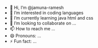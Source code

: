- 👋 Hi, I’m @jamuna-ramesh
- 👀 I’m interested in coding languages
- 🌱 I’m currently learning java html and css
- 💞️ I’m looking to collaborate on ...
- 📫 How to reach me ...
- 😄 Pronouns: ...
- ⚡ Fun fact: ...

<!---
jamuna-ramesh/jamuna-ramesh is a ✨ special ✨ repository because its `README.md` (this file) appears on your GitHub profile.
You can click the Preview link to take a look at your changes.
--->
